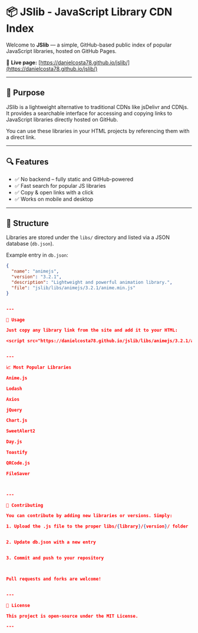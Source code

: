 # 📦 JSlib - JavaScript Library CDN Index

Welcome to **JSlib** — a simple, GitHub-based public index of popular JavaScript libraries, hosted on GitHub Pages.

🔗 **Live page:** [https://danielcosta78.github.io/jslib/](https://danielcosta78.github.io/jslib/)

---

## 🚀 Purpose

JSlib is a lightweight alternative to traditional CDNs like jsDelivr and CDNjs. It provides a searchable interface for accessing and copying links to JavaScript libraries directly hosted on GitHub.

You can use these libraries in your HTML projects by referencing them with a direct link.

---

## 🔍 Features

- ✅ No backend – fully static and GitHub-powered  
- ✅ Fast search for popular JS libraries  
- ✅ Copy & open links with a click  
- ✅ Works on mobile and desktop

---

## 📂 Structure

Libraries are stored under the `libs/` directory and listed via a JSON database (`db.json`).

Example entry in `db.json`:
```json
{
  "name": "animejs",
  "version": "3.2.1",
  "description": "Lightweight and powerful animation library.",
  "file": "jslib/libs/animejs/3.2.1/anime.min.js"
}


---

🧩 Usage

Just copy any library link from the site and add it to your HTML:

<script src="https://danielcosta78.github.io/jslib/libs/animejs/3.2.1/anime.min.js"></script>


---

📈 Most Popular Libraries

Anime.js

Lodash

Axios

jQuery

Chart.js

SweetAlert2

Day.js

Toastify

QRCode.js

FileSaver



---

🤝 Contributing

You can contribute by adding new libraries or versions. Simply:

1. Upload the .js file to the proper libs/{library}/{version}/ folder


2. Update db.json with a new entry


3. Commit and push to your repository



Pull requests and forks are welcome!


---

📜 License

This project is open-source under the MIT License.

---
